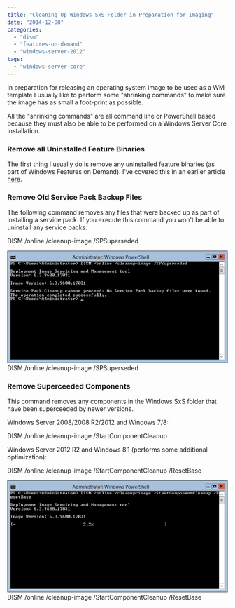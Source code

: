 ```yaml
---
title: "Cleaning Up Windows SxS Folder in Preparation for Imaging"
date: "2014-12-08"
categories:
  - "dism"
  - "features-on-demand"
  - "windows-server-2012"
tags:
  - "windows-server-core"
---
```


In preparation for releasing an operating system image to be used as a WM template I usually like to perform some "shrinking commands" to make sure the image has as small a foot-print as possible.

All the "shrinking commands" are all command line or PowerShell based because they must also be able to be performed on a Windows Server Core installation.

### Remove all Uninstalled Feature Binaries

The first thing I usually do is remove any uninstalled feature binaries (as part of Windows Features on Demand). I've covered this in an earlier article [here](https://dscottraynsford.wordpress.com/2014/12/05/remove-all-uninstalled-feature-binaries/ "Remove all Uninstalled Feature Binaries").

### Remove Old Service Pack Backup Files

The following command removes any files that were backed up as part of installing a service pack. If you execute this command you won't be able to uninstall any service packs.

DISM /online /cleanup-image /SPSuperseded

[![DISM /online /cleanup-image /SPSuperseded](/images/ss_dism_spsuperseded.png?w=660)](/images/ss_dism_spsuperseded.png)
DISM /online /cleanup-image /SPSuperseded

### Remove Superceeded Components

This command removes any components in the Windows SxS folder that have been superceeded by newer versions.

Windows Server 2008/2008 R2/2012 and Windows 7/8:

DISM /online /cleanup-image /StartComponentCleanup

Windows Server 2012 R2 and Windows 8.1 (performs some additional optimization):

DISM /online /cleanup-image /StartComponentCleanup /ResetBase

[![DISM /online /cleanup-image /StartComponentCleanup /ResetBase](/images/ss_dism_startcomponentcleanup_resetbase.png?w=660)](/images/ss_dism_startcomponentcleanup_resetbase.png)
DISM /online /cleanup-image /StartComponentCleanup /ResetBase
